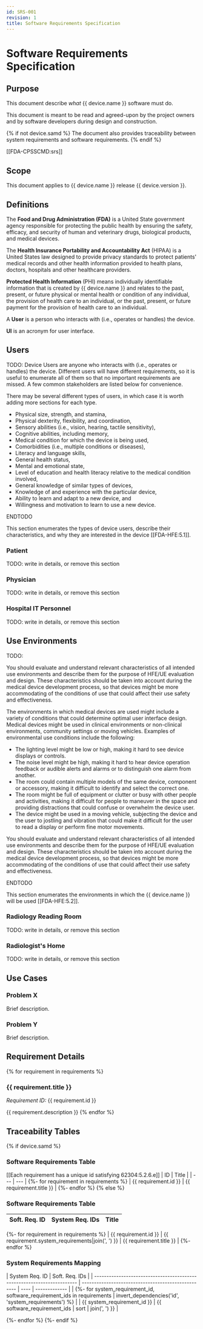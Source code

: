 ```yaml
---
id: SRS-001
revision: 1
title: Software Requirements Specification
---
```


# Software Requirements Specification

## Purpose

This document describe _what_ {{ device.name }} software must do.

This document is meant to be read and agreed-upon by the project owners and by software developers during design and construction.

{% if not device.samd %}
The document also provides traceability between system requirements and software requirements.
{% endif %}

[[FDA-CPSSCMD:srs]]

## Scope

This document applies to {{ device.name }} release {{ device.version }}.

## Definitions

The **Food and Drug Administration (FDA)** is a United State government agency responsible for protecting the public health by ensuring the safety, efficacy, and security of human and veterinary drugs, biological products, and medical devices.

The **Health Insurance Portability and Accountability Act** (HIPAA) is a United States law designed to provide privacy standards to protect patients' medical records and other health information provided to health plans, doctors, hospitals and other healthcare providers.

**Protected Health Information** (PHI) means individually identifiable information that is created by {{ device.name }} and relates to the past, present, or future physical or mental health or condition of any individual, the provision of health care to an individual, or the past, present, or future payment for the provision of health care to an individual.

A **User** is a person who interacts with (i.e., operates or handles) the device.

**UI** is an acronym for user interface.

## Users

TODO: Device Users are anyone who interacts with (i.e., operates or handles) the device. Different users will have different requirements, so it is useful to enumerate all of them so that no important requirements are missed. A few common stakeholders are listed below for convenience.

There may be several different types of users, in which case it is worth adding more sections for each type.

- Physical size, strength, and stamina,
- Physical dexterity, flexibility, and coordination,
- Sensory abilities (i.e., vision, hearing, tactile sensitivity),
- Cognitive abilities, including memory,
- Medical condition for which the device is being used,
- Comorbidities (i.e., multiple conditions or diseases),
- Literacy and language skills,
- General health status,
- Mental and emotional state,
- Level of education and health literacy relative to the medical condition involved,
- General knowledge of similar types of devices,
- Knowledge of and experience with the particular device,
- Ability to learn and adapt to a new device, and
- Willingness and motivation to learn to use a new device.

ENDTODO

This section enumerates the types of device users, describe their characteristics, and why they are interested in the device [[FDA-HFE:5.1]].

### Patient

TODO: write in details, or remove this section

### Physician

TODO: write in details, or remove this section

### Hospital IT Personnel

TODO: write in details, or remove this section

## Use Environments

TODO:

You should evaluate and understand relevant characteristics of all intended use environments and describe them for the purpose of HFE/UE evaluation and design. These characteristics should be taken into account during the medical device development process, so that devices might be more accommodating of the conditions of use that could affect their use safety and effectiveness.

The environments in which medical devices are used might include a variety of conditions that could determine optimal user interface design. Medical devices might be used in clinical environments or non-clinical environments, community settings or moving vehicles. Examples of environmental use conditions include the following:

- The lighting level might be low or high, making it hard to see device displays or controls.
- The noise level might be high, making it hard to hear device operation feedback or audible alerts and alarms or to distinguish one alarm from another.
- The room could contain multiple models of the same device, component or accessory, making it difficult to identify and select the correct one.
- The room might be full of equipment or clutter or busy with other people and activities, making it difficult for people to maneuver in the space and providing distractions that could confuse or overwhelm the device user.
- The device might be used in a moving vehicle, subjecting the device and the user to jostling and vibration that could make it difficult for the user to read a display or perform fine motor movements.

You should evaluate and understand relevant characteristics of all intended use environments and describe them for the purpose of HFE/UE evaluation and design. These characteristics should be taken into account during the medical device development process, so that devices might be more accommodating of the conditions of use that could affect their use safety and effectiveness.

ENDTODO

This section enumerates the environments in which the {{ device.name }} will be used [[FDA-HFE:5.2]].

### Radiology Reading Room

TODO: write in details, or remove this section

### Radiologist's Home

TODO: write in details, or remove this section

## Use Cases

### Problem X

Brief description.

### Problem Y

Brief description.

## Requirement Details

{% for requirement in requirements %}

### {{ requirement.title }}

_Requirement ID:_ {{ requirement.id }}

{{ requirement.description }}
{% endfor %}

## Traceability Tables

{% if device.samd %}

### Software Requirements Table

[[Each requirement has a unique id satisfying 62304:5.2.6.e]]
| ID | Title |
| --- | --- |
{%- for requirement in requirements %}
| {{ requirement.id }} | {{ requirement.title }} |
{%- endfor %}
{% else %}

### Software Requirements Table

| Soft. Req. ID | System Req. IDs | Title |
| ------------- | --------------- | ----- |

{%- for requirement in requirements %}
| {{ requirement.id }} | {{ requirement.system_requirements|join(', ') }} | {{ requirement.title }} |
{%- endfor %}

### System Requirements Mapping

| System Req. ID                                                          | Soft. Req. IDs                                      |
| ----------------------------------------------------------------------- | --------------------------------------------------- | ---- | ------------- |
| {%- for system_requirement_id, software_requirement_ids in requirements | invert_dependencies('id', 'system_requirements') %} |
| {{ system_requirement_id }}                                             | {{ software_requirement_ids                         | sort | join(', ') }} |

{%- endfor %}
{%- endif %}
